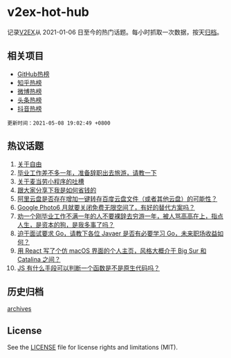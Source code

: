# v2ex-hot-hub

 记录[V2EX](https://www.v2ex.com/)从 2021-01-06 日至今的热门话题。每小时抓取一次数据，按天[归档](archives)。
 
 ## 相关项目

- [GitHub热榜](https://github.com/snaildev/github-hot-hub)
- [知乎热榜](https://github.com/snaildev/zhihu-hot-hub)
- [微博热榜](https://github.com/snaildev/weibo-hot-hub)
- [头条热榜](https://github.com/snaildev/toutiao-hot-hub)
- [抖音热榜](https://github.com/snaildev/douyin-hot-hub)


 `更新时间：2021-05-08 19:02:49 +0800`

## 热议话题

1. [关于自由](https://www.v2ex.com/t/775584)
1. [毕业工作差不多一年，准备辞职出去旅游，请教一下](https://www.v2ex.com/t/775539)
1. [关于麦当劳小程序的吐槽](https://www.v2ex.com/t/775565)
1. [跟大家分享下我是如何省钱的](https://www.v2ex.com/t/775576)
1. [阿里云盘是否存在增加一键转存百度云盘文件（或者其他云盘）的可能性？](https://www.v2ex.com/t/775566)
1. [Google Photo6 月就要关闭免费无限空间了，有好的替代方案吗？](https://www.v2ex.com/t/775605)
1. [劝一个刚毕业工作不满一年的人不要裸辞去穷游一年，被人骂高高在上，指点人生，是资本的狗，是我多事了吗？](https://www.v2ex.com/t/775681)
1. [迫于面试要求 Go，请教下各位 Javaer 是否有必要学习 Go，未来职场收益如何？](https://www.v2ex.com/t/775583)
1. [用 React 写了个仿 macOS 界面的个人主页，风格大概介于 Big Sur 和 Catalina 之间？](https://www.v2ex.com/t/775582)
1. [JS 有什么手段可以判断一个函数是不是原生代码吗？](https://www.v2ex.com/t/775677)

## 历史归档

[archives](archives)

## License

See the [LICENSE](LICENSE) file for license rights and limitations (MIT).
